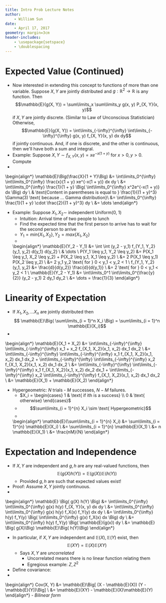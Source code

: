 ```yaml
---
title: Intro Prob Lecture Notes
author:
    - William Sun 
date:
    - April 17, 2017
geometry: margin=3cm
header-includes:
    - \usepackage{setspace}
    - \doublespacing
---
```

# Expected Value (Continued)
- Now interested in extending this concept to functions of more than one variable. Suppose $X, Y$ are jointly distributed and $g: \mathbb{R}^2 \rightarrow \mathbb{R}$ is any function. Then $$\mathbb{E}(g(X, Y)) = \sum\limits_x \sum\limits_y g(x, y) P_{X, Y}(x, y)$$ if $X, Y$ are jointly discrete. (Similar to Law of Unconscious Statistician) Otherwise, $$\mathbb{E}(g(X, Y)) = \int\limits_{-\infty}^{\infty} \int\limits_{-\infty}^{\infty} g(x, y) f_{X, Y}(x, y) dx dy$$ if jointly continuous. And, if one is discrete, and the other is continuous, then we'll have both a sum and integral.
- Example: Suppose $X, Y \sim f_{X, Y}(x, y) = x e^{-x(1 + y)}$ for $x > 0, y > 0$. Compute 
-
\begin{align*}
	\mathbb{E}\Big(\frac{X}{1 + Y}\Big) &= \int\limits_0^{\infty} \int\limits_0^{\infty} \frac{x}{1 + y} xe^{-x(1 + y)} dx dy \\
	&= \int\limits_0^{\infty} \frac{1}{1 + y} \Big( \int\limits_0^{\infty}  x^2e^{-x(1 + y)} dx \Big) dy \\
	& \text{Content in parentheses is equal to } \frac{1}{(1 + y)^3} \Gamma(3) \text{ because ... Gamma distribution}\\
	&= \int\limits_0^{\infty} \frac{1}{1 + y} \cdot \frac{2}{(1 + y)^3} dy \\
	&= \dots
\end{align*}
- Example: Suppose $X_1, X_2 \sim$ independent Uniform(0, 1)
	- Intuition: Arrival time of two people to lunch
	- Find the expected time that the first person to arrive has to wait for the second person to arrive 
	- $Y_1 = min \{X_1, X_2\}, Y_2 = max \{X_1, X_2 \}$
	-
	\begin{align*}
		\mathbb{E}(Y_2 - Y_1) &= \int \int (y_2 - y_1) f_{Y_1, Y_2} (y_1, y_2) d{y_1} d{y_2} \\
		& \dots \\
		P(Y_1 \leq y_1, Y_2 \leq y_2) &= P(X_1 \leq y_1, X_2 \leq y_2) + P(X_2 \leq y_1, X_1 \leq y_2) \\
		&= 2 P(X_1 \leq y_1) P(X_2 \leq y_2) \\
		&= 2 y_1 y_2 \text{ for } 0 < y_1 < y_2 < 1 \\
		f_{Y_1, Y_2} (y_1, y_2) &= \frac{d}{d{y_2}} \frac{d}{d{y_1}} \\
		&= 2 \text{ for } 0 < y_1 < y_2 < 1 \\
		\mathbb{E}(Y_2 - Y_1) &= \int\limits_0^1 \int\limits_0^{\frac{y}{2}} (y_2 - y_1) 2 dy_1 dy_2 \\
		&= \dots = \frac{1}{3}
	\end{align*}

# Linearity of Expectation
- If $X_1, X_2, \dots X_n$ are jointly distributed then $$ \mathbb{E}\Big( \sum\limits_{i = 1}^n X_i \Big) = \sum\limits_{i = 1}^n \mathbb{E}(X_i)$$
-
\begin{align*}
	\mathbb{E}(X_1 + X_2) &= \int\limits_{-\infty}^{\infty} \int\limits_{-\infty}^{\infty} x_1 + x_2 f_{X_1, X_2}(x_1, x_2) dx_1 dx_2 \\
	&= \int\limits_{-\infty}^{\infty} \int\limits_{-\infty}^{\infty} x_1 f_{X_1, X_2}(x_1, x_2) dx_1 dx_2 + \int\limits_{-\infty}^{\infty} \int\limits_{-\infty}^{\infty} x_2 f_{X_1, X_2}(x_1, x_2) dx_1 dx_2 \\
	&= \int\limits_{-\infty}^{\infty} \int\limits_{-\infty}^{\infty} x_1 f_{X_1, X_2}(x_1, x_2) dx_2 dx_1 + \int\limits_{-\infty}^{\infty}  x_2 \int\limits_{-\infty}^{\infty} f_{X_1, X_2}(x_1, x_2) dx_1 dx_2 \\
	&= \mathbb{E}(X_1) + \mathbb{E}(X_2)
\end{align*}
- Hypergeometric: $N$ trials - $M$ successes, $N - M$ failures.
	- $X_i = 
	\begin{cases}
		1 & \text{ if ith is a success} \\
		0 & \text{ otherwise}
	\end{cases}$
	- $$\sum\limits_{i = 1}^{n} X_i \sim \text{ Hypergeometric}$$
	- 
	\begin{align*}
		\mathbb{E}(\sum\limits_{i = 1}^{n} X_i) &= \sum\limits_{i = 1}^{n} \mathbb{E}(X_i) \\
		&= \sum\limits_{i = 1}^{n} \mathbb{E}(X_1) \\
		&= n \mathbb{E}(X_1) \\
		&= \frac{nM}{N}
	\end{align*}

# Expectation and Independence
- If $X, Y$ are independent and $g, h$ are any real-valued functions, then $$\mathbb{E} \Big( g(X) h(Y) \Big) = \mathbb{E} \Big( g(X)\Big) \mathbb{E}\Big( h(Y)\Big)$$
	- Provided $g, h$ are such that expected values exist!
- Proof: Assume $X, Y$ jointly continuous.
-
\begin{align*}
	\mathbb{E} \Big( g(X) h(Y) \Big) &= \int\limits_0^{\infty} \int\limits_0^{\infty} g(x) h(y) f_{X, Y}(x, y) dx dy \\
	&= \int\limits_0^{\infty} \int\limits_0^{\infty} g(x) h(y) f_X(x) f_Y(y) dx dy \\
	&= \int\limits_0^{\infty} h(y) f_Y(y) \Big( \int\limits_0^{\infty} g(x) f_X(x) dx \Big) dy \\
	&= \int\limits_0^{\infty} h(y) f_Y(y) \Big( \mathbb{E}(g(x)) dy \\
	&= \mathbb{E} \Big( g(X)\Big) \mathbb{E}\Big( h(Y)\Big)
\end{align*}
- In particular, if $X, Y$ are independent and $\mathbb{E}(X), \mathbb{E}(Y)$ exist, then $$\mathbb{E}(XY) = \mathbb{E}(X)\mathbb{E}(XY)$$
	- Says $X, Y$ are *uncorrelated*
		- Uncorrelated means there is no linear function relating them
		- Egregious example: $Z, Z^2$
- Define covariance:
-
\begin{align*}
Cov(X, Y) &= \mathbb{E}\Big[ (X - \mathbb{E}(X)) (Y - \mathbb{E}(Y))\Big] \\
&= \mathbb{E}(XY) - \mathbb{E}(X)\mathbb{E}(Y)
\end{align*}
	- *Bilinear form*